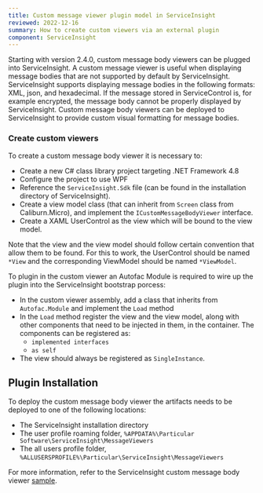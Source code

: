 ```yaml
---
title: Custom message viewer plugin model in ServiceInsight
reviewed: 2022-12-16
summary: How to create custom viewers via an external plugin
component: ServiceInsight
---
```


Starting with version 2.4.0, custom message body viewers can be plugged into ServiceInsight. A custom message viewer is useful when displaying message bodies that are not supported by default by ServiceInsight. ServiceInsight supports displaying message bodies in the following formats: XML, json, and hexadecimal. If the message stored in ServiceControl is, for example encrypted, the message body cannot be properly displayed by ServiceInsight. Custom message body viewers can be deployed to ServiceInsight to provide custom visual formatting for message bodies.

### Create custom viewers

To create a custom message body viewer it is necessary to:

- Create a new C# class library project targeting .NET Framework 4.8
- Configure the project to use WPF
- Reference the `ServiceInsight.Sdk` file (can be found in the installation directory of ServiceInsight).
- Create a view model class (that can inherit from `Screen` class from Caliburn.Micro), and implement the `ICustomMessageBodyViewer` interface.
- Create a XAML UserControl as the view which will be bound to the view model.

Note that the view and the view model should follow certain convention that allow them to be found. For this to work, the UserControl should be named `*View` and the corresponding ViewModel should be named `*ViewModel`.

To plugin in the custom viewer an Autofac Module is required to wire up the plugin into the ServiceInsight bootstrap porcess:

- In the custom viewer assembly, add a class that inherits from `Autofac.Module` and implement the `Load` method
- In the `Load` method register the view and the view model, along with other components that need to be injected in them, in the container. The components can be registered as:
  - `implemented interfaces`
  - `as self`
- The view should always be registered as `SingleInstance`.

## Plugin Installation

To deploy the custom message body viewer the artifacts needs to be deployed to one of the following locations:

- The ServiceInsight installation directory
- The user profile roaming folder, `%APPDATA%\Particular Software\ServiceInsight\MessageViewers`
- The all users profile folder, `%ALLUSERSPROFILE%\Particular\ServiceInsight\MessageViewers`

For more information, refer to the ServiceInsight custom message body viewer [sample](/samples/serviceinsight/messageviewer).